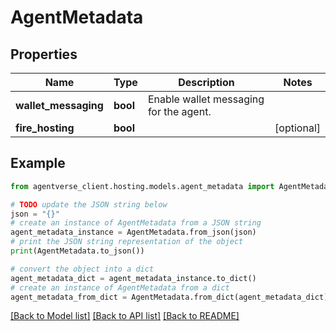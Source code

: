 # AgentMetadata


## Properties

Name | Type | Description | Notes
------------ | ------------- | ------------- | -------------
**wallet_messaging** | **bool** | Enable wallet messaging for the agent. | 
**fire_hosting** | **bool** |  | [optional] 

## Example

```python
from agentverse_client.hosting.models.agent_metadata import AgentMetadata

# TODO update the JSON string below
json = "{}"
# create an instance of AgentMetadata from a JSON string
agent_metadata_instance = AgentMetadata.from_json(json)
# print the JSON string representation of the object
print(AgentMetadata.to_json())

# convert the object into a dict
agent_metadata_dict = agent_metadata_instance.to_dict()
# create an instance of AgentMetadata from a dict
agent_metadata_from_dict = AgentMetadata.from_dict(agent_metadata_dict)
```
[[Back to Model list]](../README.md#documentation-for-models) [[Back to API list]](../README.md#documentation-for-api-endpoints) [[Back to README]](../README.md)


